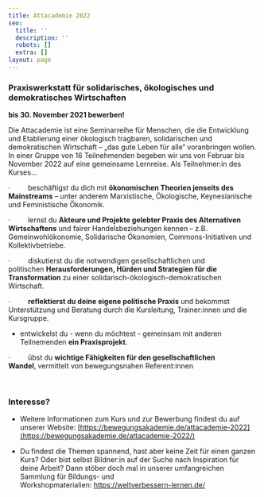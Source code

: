 ```yaml
---
title: Attacademie 2022
seo:
  title: ''
  description: ''
  robots: []
  extra: []
layout: page
---
```

### **Praxiswerkstatt für solidarisches, ökologisches und demokratisches Wirtschaften**

**bis 30. November 2021 bewerben!**

Die Attacademie ist eine Seminarreihe für Menschen, die die Entwicklung und Etablierung einer ökologisch tragbaren, solidarischen und demokratischen Wirtschaft – „das gute Leben für alle“ voranbringen wollen. In einer Gruppe von 16 Teilnehmenden begeben wir uns von Februar bis November 2022 auf eine gemeinsame Lernreise. Als Teilnehmer:in des Kurses...

·         beschäftigst du dich mit **ökonomischen Theorien jenseits des Mainstreams** – unter anderem Marxistische, Ökologische, Keynesianische und Feministische Ökonomik.

·         lernst du **Akteure und Projekte gelebter Praxis des Alternativen Wirtschaftens** und fairer Handelsbeziehungen kennen – z.B. Gemeinwohlökonomie, Solidarische Ökonomien, Commons-Initiativen und Kollektivbetriebe.

·         diskutierst du die notwendigen gesellschaftlichen und politischen **Herausforderungen, Hürden und Strategien für die Transformation** zu einer solidarisch-ökologisch-demokratischen Wirtschaft.

·         **reflektierst du deine eigene politische Praxis** und bekommst Unterstützung und Beratung durch die Kursleitung, Trainer:innen und die Kursgruppe.

*   entwickelst du - wenn du möchtest - gemeinsam mit anderen Teilnemenden **ein Praxisprojekt**.

·         übst du **wichtige Fähigkeiten für den gesellschaftlichen Wandel**, vermittelt von bewegungsnahen Referent:innen

 

### Interesse?

*   Weitere Informationen zum Kurs und zur Bewerbung findest du auf unserer Website: [https://bewegungsakademie.de/attacademie-2022](https://bewegungsakademie.de/attacademie-2022/)

<!---->

*   Du findest die Themen spannend, hast aber keine Zeit für einen ganzen Kurs? Oder bist selbst Bildner:in auf der Suche nach Inspiration für deine Arbeit? Dann stöber doch mal in unserer umfangreichen Sammlung für Bildungs- und Workshopmaterialien: <https://weltverbessern-lernen.de/>
